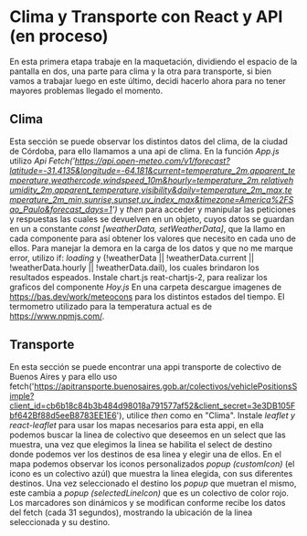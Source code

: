 # Clima y Transporte con React y API (en proceso)

En esta primera etapa trabaje en la maquetación, dividiendo el espacio de la pantalla en dos, una parte para clima y la otra para transporte, si bien vamos a trabajar luego en este último, decidi hacerlo ahora para no tener mayores problemas llegado el momento.

## Clima
Esta sección se puede observar los distintos datos del clima, de la ciudad de Córdoba, para ello llamamos a una api de clima. En la función _App.js_  utilizo _Api Fetch('https://api.open-meteo.com/v1/forecast?latitude=-31.4135&longitude=-64.181&current=temperature_2m,apparent_temperature,weathercode,windspeed_10m&hourly=temperature_2m,relativehumidity_2m,apparent_temperature,visibility&daily=temperature_2m_max,temperature_2m_min,sunrise,sunset,uv_index_max&timezone=America%2FSao_Paulo&forecast_days=1')_ y _then_ para acceder y manipular las peticiones y respuestas las cuales se devuelven en un objeto, cuyos datos se guardan en un a constante _const [weatherData, setWeatherData]_, que la llamo en cada componente para así obtener los valores que necesito en cada uno de ellos. Para manejar la demora en la carga de los datos y que no me marque error, utilizo if: _loading_ y (!weatherData || !weatherData.current || !weatherData.hourly || !weatherData.dail), los cuales brindaron los resultados espeados.
Instale chart.js reat-chartjs-2, para realizar los graficos del componente _Hoy.js_ 
En una carpeta descargue imagenes de https://bas.dev/work/meteocons para los distintos estados del tiempo. El termometro utilizado para la temperatura actual es de https://www.npmjs.com/.

## Transporte 
En esta sección se puede encontrar una appi transporte de colectivo de Buenos Aires y para ello uso fetch('https://apitransporte.buenosaires.gob.ar/colectivos/vehiclePositionsSimple?client_id=cb6b18c84b3b484d98018a791577af52&client_secret=3e3DB105Fbf642Bf88d5eeB8783EE1E6'), utilice _then_ como en "Clima". Instale _leaflet y react-leaflet_ para usar los mapas necesarios para esta appi, en ella podemos buscar la linea de colectivo que deseemos en un select que las muestra, una vez que elegimos la linea se habilita el select de destino donde podemos ver los destinos de esa linea y elegir una de ellos. En el mapa podemos observar los iconos personalizados _popup (customIcon)_ (el icono es un colectivo azúl) que muestra la linea elegida, con sus diferentes destinos. Una vez seleccionado el destino los _popup_ que muetran el mismo, este cambia a _popup (selectedLineIcon)_ que es un colectivo de color rojo.
Los marcadores son dinámicos y se modifican conforme recibe los datos del fetch (cada 31 segundos), mostrando la ubicación de la linea seleccionada y su destino.

